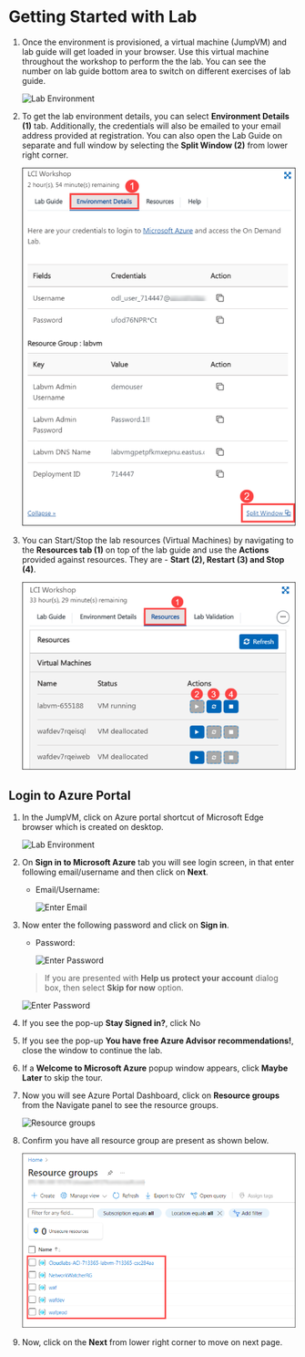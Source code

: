 # Getting Started with Lab

1. Once the environment is provisioned, a virtual machine (JumpVM) and lab guide will get loaded in your browser. Use this virtual machine throughout the workshop to perform the the lab. You can see the number on lab guide bottom area to switch on different exercises of lab guide.

   ![](./media/getting-started4.png "Lab Environment")

1. To get the lab environment details, you can select **Environment Details (1)** tab. Additionally, the credentials will also be emailed to your email address provided at registration. You can also open the Lab Guide on separate and full window by selecting the **Split Window (2)** from lower right corner. 

   ![](./media/gs-04.png "Lab Environment")
 
1. You can Start/Stop the lab resources (Virtual Machines) by navigating to the **Resources tab (1)** on top of the lab guide and use the **Actions** provided against resources. They are - **Start (2), Restart (3) and Stop (4)**.

   ![](./media/gs-03.png "Lab Environment")

## Login to Azure Portal
1. In the JumpVM, click on Azure portal shortcut of Microsoft Edge browser which is created on desktop.

   ![](./media/getting-started4.png "Lab Environment")
   
1. On **Sign in to Microsoft Azure** tab you will see login screen, in that enter following email/username and then click on **Next**. 
   * Email/Username: <inject key="AzureAdUserEmail"></inject>
   
     ![](./media/image7.png "Enter Email")
     
1. Now enter the following password and click on **Sign in**.
   * Password: <inject key="AzureAdUserPassword"></inject>
   
     ![](./media/image8.png "Enter Password")
     
   > If you are presented with **Help us protect your account** dialog box, then select **Skip for now** option.

       
    ![](./media/MFA.png "Enter Password")
  
1. If you see the pop-up **Stay Signed in?**, click No

1. If you see the pop-up **You have free Azure Advisor recommendations!**, close the window to continue the lab.

1. If a **Welcome to Microsoft Azure** popup window appears, click **Maybe Later** to skip the tour.
   
1. Now you will see Azure Portal Dashboard, click on **Resource groups** from the Navigate panel to see the resource groups.

    ![](./media/select-rg.png "Resource groups")
   
1. Confirm you have all resource group are present as shown below.

    ![](./media/gs-02.png "Resource groups")
   
1. Now, click on the **Next** from lower right corner to move on next page.

